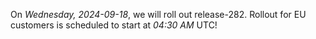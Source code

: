 On *Wednesday, 2024-09-18*, we will roll out release-282.
Rollout for EU customers is scheduled to start at *04:30 AM* UTC!
